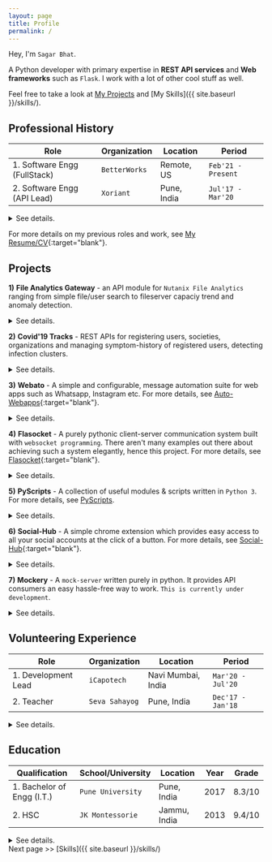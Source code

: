 ```yaml
---
layout: page
title: Profile
permalink: /
---
```


Hey, I'm `Sagar Bhat`.

A Python developer with primary expertise in **REST API services** and **Web frameworks** such as `Flask`.
I work with a lot of other cool stuff as well.

Feel free to take a look at [My Projects](#projects) and [My Skills]({{ site.baseurl }}/skills/).


## Professional History

| Role                         | Organization | Location     | Period             |
|----------------------------- | ------------ | ------------ | ------------------ |
| 1. Software Engg (FullStack) | `BetterWorks`| Remote, US   | `Feb'21 - Present` |
| 2. Software Engg (API Lead)  | `Xoriant`    | Pune, India  | `Jul'17 - Mar'20`  |

<details markdown=1>
  <summary class="list-more-details"> See details. </summary>
  1\. At BetterWorks, I currently work as a `FullStack developer` building analytic-services for Betterworks OKR platform using mainly `Django`, `Aiohttp` and `VueJS`.

  2\. Before joining Betterworks, I was working as a `Freelancer`. As a freelance developer, I had the opportunity to explore and work on some really interesting projects, involving `Docker, Websockets, Aiohttp, Pyautogui` and more.

  3\. At Xoriant, as `API Lead` on the project [Nutanix File Analytics]({{ site.baseurl }}/getting-started/){:target="blank"}, I led the API team of three, and developed **scripts, REST APIs & unit tests** with several core technologies such as `Python, Flask, Docker, ElasticSearch, Kafka, Pytest & Swagger`.
</details>

For more details on my previous roles and work, see [My Resume/CV](https://drive.google.com/file/d/1Kk_mSHYgoKXK865K1vVWsfVzr_BpvBaC/view){:target="blank"}.


## Projects

**1\)** **File Analytics Gateway** - an API module for `Nutanix File Analytics` ranging from simple file/user search to fileserver capaciy trend and anomaly detection.
<details markdown=1>
  <summary class="more-details"> See details. </summary>
  - [x] Consisting of more than `50` intricate REST APIs and python scripts.
  - [x] API Documentation and functional test-suite with over `1500` unit-tests.
  - [x] Built with `Python, Flask, Pytest, Swagger` & `Py-elasticsearch`.
</details>

**2\)** **Covid'19 Tracks** - REST APIs for registering users, societies, organizations and managing symptom-history of registered users, detecting infection clusters.
<details markdown=1>
  <summary class="more-details"> See details. </summary>
- [x] Over 20 REST APIs developed with `Flask + uwsgi`.
- [x] API Documentation with `Flask Restplus`
- [x] Build with community; for community.
</details>

**3\)** **Webato** - A simple and configurable, message automation suite for web apps such as Whatsapp, Instagram etc. For more details, see [Auto-Webapps](https://github.com/cookienut/WebApp-Spammer){:target="blank"}.
<details markdown=1>
  <summary class="more-details"> See details. </summary>
- [x] Written in `Python3` using `Pyautogui` library.
- [x] Support `CLI interface` with the help of `Click` python module.
- [x] Flexible to configure all web apps on any platforms (e.g. Linux, Mac).
</details>

**4\)** **Flasocket** - A purely pythonic client-server communication system built with `websocket programming`. There aren't many examples out there about achieving such a system elegantly, hence this project. For more details, see [Flasocket](https://github.com/cookienut/Flask-SocketIO-App){:target="blank"}.
<details markdown=1>
  <summary class="more-details"> See details. </summary>
- [x] Build using `Flask-SocketIO` as server and `Python-SocketIO` as client.
- [x] Modular and extendable code.
- [x] Covers multiple scenarios e.g. `client-server` OR `client1-server1-server2`.
</details>

**5\)** **PyScripts** - A collection of useful modules & scripts written in `Python 3`. For more details, see [PyScripts](https://github.com/cookienut/PyScripts).
<details markdown=1>
  <summary class="more-details"> See details. </summary>
- [x] Includes `AES-256 Encryption Decryption Suite` that can be directly used through CLI or imported as module.
- [x] Easy-to-understand examples serve as a good starting point.
- [X] Covers modules such as `click, pbkdf2` & `pyaes`.
</details>

**6\)** **Social-Hub** - A simple chrome extension which provides easy access to all your social accounts at the click of a button. For more details, see [Social-Hub](https://github.com/cookienut/CodeRepo/tree/master/js-apps/messenger-hub){:target="blank"}.
<details markdown=1>
  <summary class="more-details"> See details. </summary>
- [x] Build with `HTML`, `CSS` and `Javascript`.
- [x] Can be studied as a `quickstart-example` to start building chrome extensions.
</details>

<!-- **7\)** **Falcon** - A basic web application built on top of `Angular-Quickstart` which demonstrates how to build Angular web apps. For more details, see [Falcon](https://github.com/cookienut/Falcon-Angular2-Project){:target="blank"}.
<details markdown=1>
  <summary class="more-details"> See details. </summary>
- [x] Built with `HTML, CSS, JS` & `Angular`.
- [x] Easy-to-understand code demonstartes how to start building the web app.
</details> -->

**7\)** **Mockery** - A `mock-server` written purely in python. It provides API consumers an easy hassle-free way to work. `This is currently under development`.
<details markdown=1>
  <summary class="more-details"> See details. </summary>
- [x] It provides `CLI` options to start the mock-server service.
- [x] Supports a range to protocols - `http, https, websockets` and more.
- [x] I'll update this further soon.
</details>


## Volunteering Experience

| Role                | Organization   | Location           | Period            |
|-------------------- | -------------- | ------------------ | ----------------- |
| 1. Development Lead | `iCapotech`    | Navi Mumbai, India | `Mar'20 - Jul'20` |
| 2. Teacher          | `Seva Sahayog` | Pune, India        | `Dec'17 - Jan'18` |

<details markdown=1>
  <summary class="list-more-details"> See details. </summary>
  1\. During the initial period of Covid-19 pandemic, helped `iCapotech Pvt. Ltd.` to build a symptom tracking solution for communities with help of developers from `Veritas`, `Calsoft` and `Keyvertex Tech`.

  2\. As a volunteering teacher, taught **Computers**, **Science** and **Mathematics** to some underprivileged children studying at `Ambedkar Vasahat Abhyasika`.
</details>


## Education

| Qualification               | School/University | Location     | Year | Grade  |
|---------------------------- | ----------------- | ------------ | ---- | ------ |
| 1. Bachelor of Engg (I.T.)  | `Pune University` | Pune, India  | 2017 | 8.3/10 |
| 2. HSC                      | `JK Montessorie`  | Jammu, India | 2013 | 9.4/10 |

<details markdown=1>
  <summary class="list-more-details"> See details. </summary>

  1\. Reveived Bachelor's degree in `Information Technology` at [SKNCOE, Pune](http://cms.sinhgad.edu/sinhgad_engineering_institutes/skncoe_vadgaon/institute_details.aspx){:target="blank"} an esteemed college affiliated to [Savitribai Phule Pune University](http://www.unipune.ac.in/university_files/about_university.htm){:target="blank"} (previously University of Pune).

  2\. Completed Higher Secondary School Certification (12th standard) from `JK Montessorie Senior Secondary School, Jammu`.
</details>

<div markdown=1 class="next-previous">
  Next page >> [Skills]({{ site.baseurl }}/skills/)
</div>

